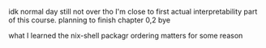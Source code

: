 idk
normal day
still not over tho
I'm close to first actual interpretability part of this course. planning to finish chapter 0,2
bye



what I learned
  the nix-shell packagr ordering matters for some reason
